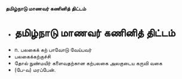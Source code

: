 **தமிழ்நாடு மாணவர் கணினித் திட்டம்**
- # தமிழ்நாடு மாணவர் கணினித் திட்டம்
- n. பலகைக் கற் பாவோடு வேய்பவர்
- பலகைக்கற்குச்சி
- தோல் நுண்மயிர் களைவதற்கான கற்பலகை அலகுடைய கருவி வகை
- (பே-வ) மரப்பேன்.

